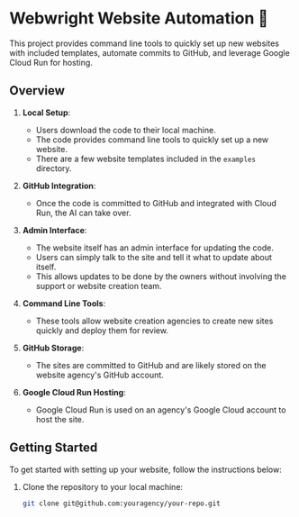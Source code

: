 # Webwright Website Automation 🚀

This project provides command line tools to quickly set up new websites with included templates, automate commits to GitHub, and leverage Google Cloud Run for hosting.

## Overview

1. **Local Setup**: 
   - Users download the code to their local machine.
   - The code provides command line tools to quickly set up a new website.
   - There are a few website templates included in the `examples` directory.

2. **GitHub Integration**: 
   - Once the code is committed to GitHub and integrated with Cloud Run, the AI can take over.

3. **Admin Interface**: 
   - The website itself has an admin interface for updating the code.
   - Users can simply talk to the site and tell it what to update about itself.
   - This allows updates to be done by the owners without involving the support or website creation team.

4. **Command Line Tools**: 
   - These tools allow website creation agencies to create new sites quickly and deploy them for review.

5. **GitHub Storage**: 
   - The sites are committed to GitHub and are likely stored on the website agency's GitHub account.

6. **Google Cloud Run Hosting**: 
   - Google Cloud Run is used on an agency's Google Cloud account to host the site.

## Getting Started

To get started with setting up your website, follow the instructions below:

1. Clone the repository to your local machine:
   ```bash
   git clone git@github.com:youragency/your-repo.git
  ```
